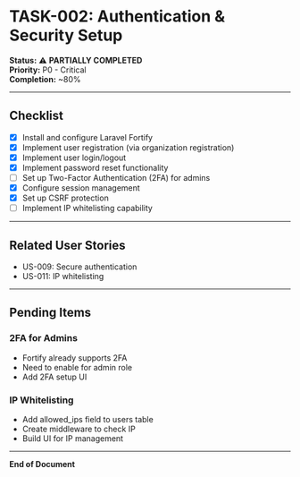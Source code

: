 # TASK-002: Authentication & Security Setup

**Status:** ⚠️ **PARTIALLY COMPLETED**  
**Priority:** P0 - Critical  
**Completion:** ~80%  

---

## Checklist

- [x] Install and configure Laravel Fortify
- [x] Implement user registration (via organization registration)
- [x] Implement user login/logout
- [x] Implement password reset functionality
- [ ] Set up Two-Factor Authentication (2FA) for admins
- [x] Configure session management
- [x] Set up CSRF protection
- [ ] Implement IP whitelisting capability

---

## Related User Stories

- US-009: Secure authentication
- US-011: IP whitelisting

---

## Pending Items

### 2FA for Admins
- Fortify already supports 2FA
- Need to enable for admin role
- Add 2FA setup UI

### IP Whitelisting
- Add allowed_ips field to users table
- Create middleware to check IP
- Build UI for IP management

---

**End of Document**

